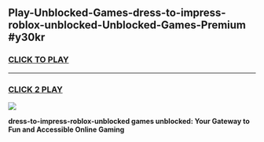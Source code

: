 
## Play-Unblocked-Games-dress-to-impress-roblox-unblocked-Unblocked-Games-Premium #y30kr
<h3>
<a href="https://premium.freeplayer.one?title=dress-to-impress-roblox-unblocked&ref=12M">CLICK TO PLAY</a></h3>
<hr>

<h3>
<a href="https://premium.freeplayer.one?title=dress-to-impress-roblox-unblocked&ref=12M">CLICK 2 PLAY</a>
  
</h3>

<a href="https://premium.freeplayer.one?title=dress-to-impress-roblox-unblocked&ref=12M"><img src="https://clearcache.store/games.png"></a>


**dress-to-impress-roblox-unblocked games unblocked: Your Gateway to Fun and Accessible Online Gaming**
